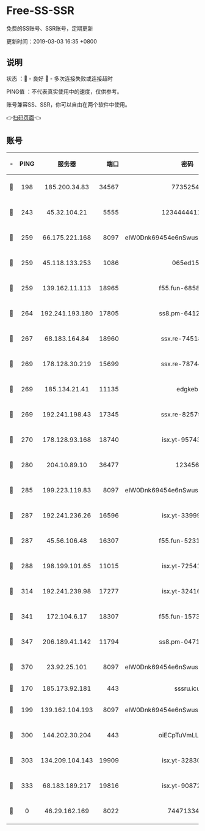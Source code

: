 # Free-SS-SSR

免费的SS账号、SSR账号，定期更新

更新时间：2019-03-03 16:35 +0800

## 说明

状态     ：🙂 - 良好 🙁 - 多次连接失败或连接超时

PING值   ：不代表真实使用中的速度，仅供参考。

账号兼容SS、SSR，你可以自由在两个软件中使用。

👉[扫码页面](https://liesauer.github.io/free-ss-ssr.github.io/)👈

## 账号

|-|PING|服务器|端口|密码|加密方式|区域|
|:----:|:----:|:-----:|-----:|:----:|:----:|:----:|
|🙂|198|185.200.34.83|34567|77352549|aes-256-cfb|US|
|🙂|243|45.32.104.21|5555|1234444411111|aes-256-cfb|SG|
|🙂|259|66.175.221.168|8097|eIW0Dnk69454e6nSwuspv9DmS201tQ0D|aes-256-cfb|US|
|🙂|259|45.118.133.253|1086|065ed15a|aes-256-cfb|SG|
|🙂|259|139.162.11.113|18965|f55.fun-68582887|aes-256-cfb|SG|
|🙂|264|192.241.193.180|17805|ss8.pm-64125416|aes-256-cfb|US|
|🙂|267|68.183.164.84|18960|ssx.re-74518385|aes-256-cfb|US|
|🙂|269|178.128.30.219|15699|ssx.re-78744964|aes-256-cfb|SG|
|🙂|269|185.134.21.41|11135|edgkeb|aes-256-cfb|GB|
|🙂|269|192.241.198.43|17345|ssx.re-82579728|aes-256-cfb|US|
|🙂|270|178.128.93.168|18740|isx.yt-95743585|aes-256-cfb|SG|
|🙂|280|204.10.89.10|36477|123456|aes-256-cfb|US|
|🙂|285|199.223.119.83|8097|eIW0Dnk69454e6nSwuspv9DmS201tQ0D|aes-256-cfb|US|
|🙂|287|192.241.236.26|16596|isx.yt-33999911|aes-256-cfb|US|
|🙂|287|45.56.106.48|16307|f55.fun-52314047|aes-256-cfb|US|
|🙂|288|198.199.101.65|11015|isx.yt-72541934|aes-256-cfb|US|
|🙂|314|192.241.239.98|17277|isx.yt-32416797|aes-256-cfb|US|
|🙂|341|172.104.6.17|18307|f55.fun-15739301|aes-256-cfb|US|
|🙂|347|206.189.41.142|11794|ss8.pm-04714048|aes-256-cfb|SG|
|🙂|370|23.92.25.101|8097|eIW0Dnk69454e6nSwuspv9DmS201tQ0D|aes-256-cfb|US|
|🙂|170|185.173.92.181|443|sssru.icu|rc4-md5|RU|
|🙂|199|139.162.104.193|8097|eIW0Dnk69454e6nSwuspv9DmS201tQ0D|aes-256-cfb|JP|
|🙂|300|144.202.30.204|443|oiECpTuVmLLxk4Ts|aes-256-cfb|US|
|🙂|303|134.209.104.143|19909|isx.yt-32830951|aes-256-cfb|SG|
|🙂|333|68.183.189.217|19816|isx.yt-90872809|aes-256-cfb|SG|
|🙁|0|46.29.162.169|8022|7447133485|aes-256-cfb|RU|
